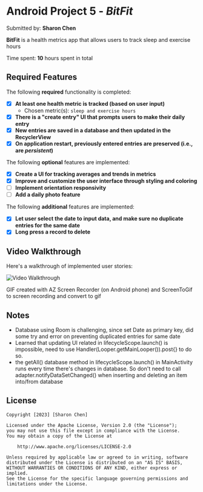 # Android Project 5 - *BitFit*

Submitted by: **Sharon Chen**

**BitFit** is a health metrics app that allows users to track sleep and exercise hours

Time spent: **10** hours spent in total

## Required Features

The following **required** functionality is completed:

- [x] **At least one health metric is tracked (based on user input)**
  - Chosen metric(s): `sleep and exercise hours`
- [x] **There is a "create entry" UI that prompts users to make their daily entry**
- [x] **New entries are saved in a database and then updated in the RecyclerView**
- [x] **On application restart, previously entered entries are preserved (i.e., are *persistent*)**
 
The following **optional** features are implemented:

- [x] **Create a UI for tracking averages and trends in metrics**
- [x] **Improve and customize the user interface through styling and coloring**
- [ ] **Implement orientation responsivity**
- [ ] **Add a daily photo feature**

The following **additional** features are implemented:

- [x] **Let user select the date to input data, and make sure no duplicate entries for the same date**
- [x] **Long press a record to delete**

## Video Walkthrough

Here's a walkthrough of implemented user stories:

<img src='https://user-images.githubusercontent.com/69126372/227751530-a80d27b6-a4f0-44ce-b735-e3177fe844ef.gif' title='Video Walkthrough' width='' alt='Video Walkthrough' />

<!-- Replace this with whatever GIF tool you used! -->
GIF created with AZ Screen Recorder (on Android phone) and ScreenToGif to screen recording and convert to gif 
<!-- Recommended tools:
[Kap](https://getkap.co/) for macOS
[ScreenToGif](https://www.screentogif.com/) for Windows
[peek](https://github.com/phw/peek) for Linux. -->

## Notes

- Database using Room is challenging, since set Date as primary key, did some try and error on preventing duplicated entries for same date
- Learned that updating UI related in  lifecycleScope.launch() is impossible, need to use Handler(Looper.getMainLooper()).post{} to do so.
- the getAll() database method in lifecycleScope.launch() in MainActivity runs every time there's changes in database. So don't need to call
adapter.notifyDataSetChanged() when inserting and deleting an item into/from database

## License

    Copyright [2023] [Sharon Chen]

    Licensed under the Apache License, Version 2.0 (the "License");
    you may not use this file except in compliance with the License.
    You may obtain a copy of the License at

        http://www.apache.org/licenses/LICENSE-2.0

    Unless required by applicable law or agreed to in writing, software
    distributed under the License is distributed on an "AS IS" BASIS,
    WITHOUT WARRANTIES OR CONDITIONS OF ANY KIND, either express or implied.
    See the License for the specific language governing permissions and
    limitations under the License.
